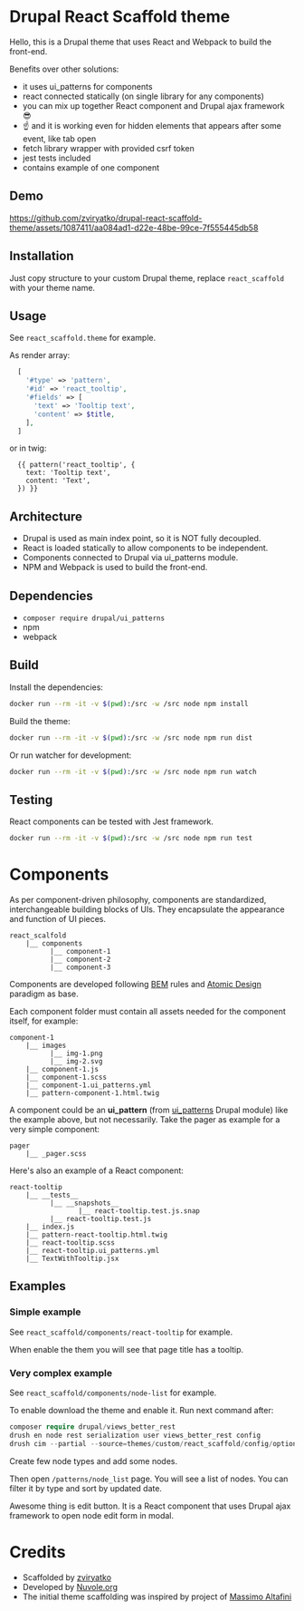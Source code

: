 # Drupal React Scaffold theme

Hello, this is a Drupal theme that uses React and Webpack to build the front-end.

Benefits over other solutions:

* it uses ui_patterns for components
* react connected statically (on single library for any components)
* you can mix up together React component and Drupal ajax framework 😎
* ☝️ and it is working even for hidden elements that appears after some event, like tab open
* fetch library wrapper with provided csrf token
* jest tests included
* contains example of one component

## Demo

https://github.com/zviryatko/drupal-react-scaffold-theme/assets/1087411/aa084ad1-d22e-48be-99ce-7f555445db58

## Installation

Just copy structure to your custom Drupal theme, replace `react_scaffold` with your theme name.

## Usage

See `react_scaffold.theme` for example.

As render array:

```php
  [
    '#type' => 'pattern',
    '#id' => 'react_tooltip',
    '#fields' => [
      'text' => 'Tooltip text',
      'content' => $title,
    ],
  ]
```

or in twig:

```twig
  {{ pattern('react_tooltip', {
    text: 'Tooltip text',
    content: 'Text',
  }) }}
```

## Architecture

* Drupal is used as main index point, so it is NOT fully decoupled.
* React is loaded statically to allow components to be independent.
* Components connected to Drupal via ui_patterns module.
* NPM and Webpack is used to build the front-end.

## Dependencies

* `composer require drupal/ui_patterns`
* npm
* webpack

## Build

Install the dependencies:

```bash
docker run --rm -it -v $(pwd):/src -w /src node npm install
```

Build the theme:

```bash
docker run --rm -it -v $(pwd):/src -w /src node npm run dist
```

Or run watcher for development:

```bash
docker run --rm -it -v $(pwd):/src -w /src node npm run watch
```

## Testing

React components can be tested with Jest framework.

```bash
docker run --rm -it -v $(pwd):/src -w /src node npm run test
```

# Components

As per component-driven philosophy, components are standardized, interchangeable building blocks of UIs. They
encapsulate the appearance and function of UI pieces.

```
react_scalfold
    |__ components
          |__ component-1
          |__ component-2
          |__ component-3
```

Components are developed following [BEM](http://getbem.com/) rules
and [Atomic Design](https://bradfrost.com/blog/post/atomic-web-design/) paradigm as base.

Each component folder must contain all assets needed for the component itself, for example:

```
component-1
    |__ images
          |__ img-1.png
          |__ img-2.svg
    |__ component-1.js
    |__ component-1.scss
    |__ component-1.ui_patterns.yml
    |__ pattern-component-1.html.twig
```

A component could be an **ui_pattern** (from [ui_patterns](https://www.drupal.org/project/ui_patterns) Drupal module)
like the example above, but not necessarily. Take the pager as example for a very simple component:

```
pager
    |__ _pager.scss
```

Here's also an example of a React component:

```
react-tooltip
    |__ __tests__
          |__ __snapshots__
                 |__ react-tooltip.test.js.snap
          |__ react-tooltip.test.js
    |__ index.js
    |__ pattern-react-tooltip.html.twig
    |__ react-tooltip.scss
    |__ react-tooltip.ui_patterns.yml
    |__ TextWithTooltip.jsx
```

## Examples

### Simple example

See `react_scaffold/components/react-tooltip` for example.

When enable the them you will see that page title has a tooltip.

### Very complex example

See `react_scaffold/components/node-list` for example.

To enable download the theme and enable it. Run next command after:

```php
composer require drupal/views_better_rest
drush en node rest serialization user views_better_rest config
drush cim --partial --source=themes/custom/react_scaffold/config/optional/
```

Create few node types and add some nodes.

Then open `/patterns/node_list` page. You will see a list of nodes. You can filter it by type and sort by updated date.

Awesome thing is edit button. It is a React component that uses Drupal ajax framework to open node edit form in modal.

# Credits

- Scaffolded by [zviryatko](https://github.com/zviryatko)
- Developed by [Nuvole.org](https://nuvole.org)
- The initial theme scaffolding was inspired by project of [Massimo Altafini](massimo@nuvole.org)
